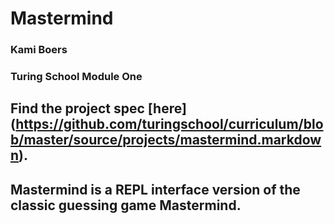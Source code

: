 # Mastermind
### Kami Boers
### Turing School Module One

## Find the project spec [here] (https://github.com/turingschool/curriculum/blob/master/source/projects/mastermind.markdown).

## Mastermind is a REPL interface version of the classic guessing game Mastermind.
